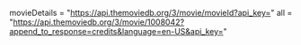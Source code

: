 movieDetails = "https://api.themoviedb.org/3/movie/movieId?api_key="
all = "https://api.themoviedb.org/3/movie/1008042?append_to_response=credits&language=en-US&api_key="